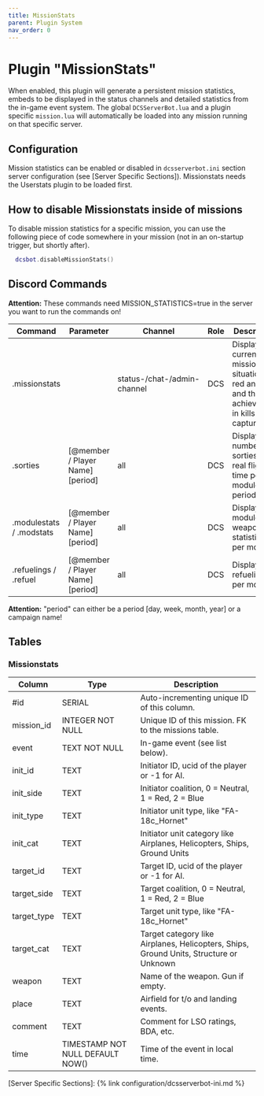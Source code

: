 ```yaml
---
title: MissionStats
parent: Plugin System
nav_order: 0
---
```


# Plugin "MissionStats"

When enabled, this plugin will generate a persistent mission statistics, embeds to be displayed in the status channels and
detailed statistics from the in-game event system. The global `DCSServerBot.lua` and a plugin specific `mission.lua` will
automatically be loaded into any mission running on that specific server.

## Configuration

Mission statistics can be enabled or disabled in `dcsserverbot.ini` section server configuration (see [Server Specific Sections]).
Missionstats needs the Userstats plugin to be loaded first.

## How to disable Missionstats inside of missions

To disable mission statistics for a specific mission, you can use the following piece of code somewhere in your mission 
(not in an on-startup trigger, but shortly after).
```lua
  dcsbot.disableMissionStats()
```

## Discord Commands

**Attention:** These commands need MISSION_STATISTICS=true in the server you want to run the commands on!


| Command                   | Parameter                        | Channel                     | Role | Description                                                                                       |
|---------------------------|----------------------------------|-----------------------------|------|---------------------------------------------------------------------------------------------------|
| .missionstats             |                                  | status-/chat-/admin-channel | DCS  | Display the current mission situation for red and blue and the achievments in kills and captures. |
| .sorties                  | [@member / Player Name] [period] | all                         | DCS  | Display the number of sorties and real flight time per module / period.                           |
| .modulestats / .modstats  | [@member / Player Name] [period] | all                         | DCS  | Display module and weapon statistics per module.                                                  |
| .refuelings / .refuel     | [@member / Player Name] [period] | all                         | DCS  | Display refuelings per module.                                                                    |

**Attention:** "period" can either be a period [day, week, month, year] or a campaign name!

## Tables

### Missionstats

| Column      | Type                             | Description                                                                            |
|-------------|----------------------------------|----------------------------------------------------------------------------------------|
| #id         | SERIAL                           | Auto-incrementing unique ID of this column.                                            |
| mission_id  | INTEGER NOT NULL                 | Unique ID of this mission. FK to the missions table.                                   |
| event       | TEXT NOT NULL                    | In-game event (see list below).                                                        |
| init_id     | TEXT                             | Initiator ID, ucid of the player or -1 for AI.                                         |
| init_side   | TEXT                             | Initiator coalition, 0 = Neutral, 1 = Red, 2 = Blue                                    |
| init_type   | TEXT                             | Initiator unit type, like "FA-18c_Hornet"                                              |
| init_cat    | TEXT                             | Initiator unit category like Airplanes, Helicopters, Ships, Ground Units               |
| target_id   | TEXT                             | Target ID, ucid of the player or -1 for AI.                                            |
| target_side | TEXT                             | Target coalition, 0 = Neutral, 1 = Red, 2 = Blue                                       |
| target_type | TEXT                             | Target unit type, like "FA-18c_Hornet"                                                 |
| target_cat  | TEXT                             | Target category like Airplanes, Helicopters, Ships, Ground Units, Structure or Unknown |
| weapon      | TEXT                             | Name of the weapon. Gun if empty.                                                      |
| place       | TEXT                             | Airfield for t/o and landing events.                                                   |
| comment     | TEXT                             | Comment for LSO ratings, BDA, etc.                                                     |
| time        | TIMESTAMP NOT NULL DEFAULT NOW() | Time of the event in local time.                                                       |

[Server Specific Sections]: {% link configuration/dcsserverbot-ini.md %}

